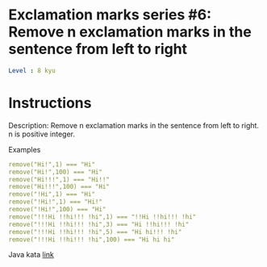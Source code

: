 # Exclamation marks series #6: Remove n exclamation marks in the sentence from left to right

```yaml
Level : 8 kyu
```

# Instructions

Description:
Remove n exclamation marks in the sentence from left to right. n is positive integer.

Examples

```yaml
remove("Hi!",1) === "Hi"
remove("Hi!",100) === "Hi"
remove("Hi!!!",1) === "Hi!!"
remove("Hi!!!",100) === "Hi"
remove("!Hi",1) === "Hi"
remove("!Hi!",1) === "Hi!"
remove("!Hi!",100) === "Hi"
remove("!!!Hi !!hi!!! !hi",1) === "!!Hi !!hi!!! !hi"
remove("!!!Hi !!hi!!! !hi",3) === "Hi !!hi!!! !hi"
remove("!!!Hi !!hi!!! !hi",5) === "Hi hi!!! !hi"
remove("!!!Hi !!hi!!! !hi",100) === "Hi hi hi"
```

Java kata [link](https://www.codewars.com/kata/57faf7275c991027af000679/train/java)